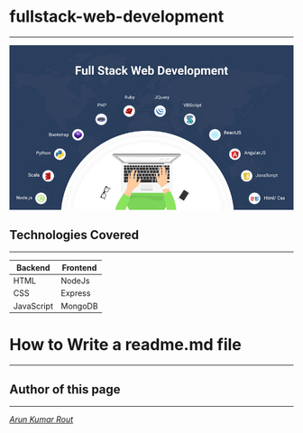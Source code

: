 # fullstack-web-development
***
![Fullstack Web Development](https://github.com/arun-kumar-rout/fullstack-web-development/blob/main/public/assets/images/Fullstack%20Web%20Development.png)

## Technologies Covered
---
|Backend|Frontend|   
|----|-----|  
|HTML|NodeJs|
|CSS|Express|
|JavaScript|MongoDB| 
# How to Write a readme.md file
***
## Author of this page



---

[_Arun Kumar Rout_](https://arunkumarrout.in)
